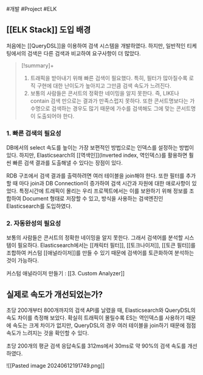 #개발 #Project #ELK 

## [[ELK Stack]] 도입 배경
처음에는 [[QueryDSL]]을 이용하여 검색 시스템을 개발하였다. 하지만, 일반적인 티케팅에서의 검색은 다른 검색과 비교하여 요구사항이 더 많았다.

> [!summary]+ 
> 1. 트래픽을 받아내기 위해 빠른 검색이 필요했다. 특히, 필터가 많아질수록 로직 구현에 대한 난이도가 높아지고 그만큼 검색 속도가 느려진다.
> 2. 보통의 사람들은 콘서트의 정확한 네이밍을 알지 못한다. 즉, LIKE나 contain 검색 만으로는 결과가 만족스럽지 못하다. 또한 콘서트명보다는 가수명으로 검색하는 경우도 많기 때문에 가수를 검색해도 그에 맞는 콘서트명이 도출되어야 한다.

### 1. 빠른 검색의 필요성
DB에서의 select 속도를 높이는 가장 보편적인 방법으로는 인덱스를 설정하는 방법이 있다. 하지만, Elasticsearch의 [[역색인]](Inverted index, 역인덱스)를 활용하면 훨씬 빠른 검색 결과를 도출해낼 수 있다는 장점이 있다.

RDB 구조에서 검색 결과를 출력하려면 여러 테이블을 join해야 한다. 또한 필터를 추가할 때 마다 join과 DB Connection이 증가하여 검색 시간과 자원에 대한 애로사항이 있었다. 특정시간에 트래픽이 몰리는 우리 프로젝트에서는 이를 보완하기 위해 정보를 조합하여 Document 형태로 저장할 수 있고, 방식을 사용하는 검색엔진인 Elasticsearch를 도입하였다.
### 2. 자동완성의 필요성
보통의 사람들은 콘서트의 정확한 네이밍을 알지 못한다. 그래서 검색어를 분석할 시스템이 필요하다.
Elasticsearch에서는 [[캐릭터 필터]], [[토크나이저]], [[토큰 필터]]를 조합하여 커스텀 [[애널라이저]]를 만들 수 있기 때문에 검색어를 토큰화하여 분석하는 것이 가능하다. 

커스텀 애널라이저 만들기 : [[3. Custom Analyzer]]

## 실제로 속도가 개선되었는가?
초당 200개부터 800개까지의 검색 API를 날렸을 때, Elasticsearch와 QueryDSL의 속도 차이를 측정해 보았다. 확실히 트래픽이 몰릴수록 ES는 역인덱스를 사용하기 때문에 속도는 크게 차이가 없지만, QueryDSL의 경우 여러 테이블을 join하기 때문에 점점 속도가 느려지는 것을 확인할 수 있다.

초당 200개의 평균 검색 응답속도를 312ms에서 30ms로 약 90%의 검색 속도를 개선하였다.

![[Pasted image 20240612191749.png]]